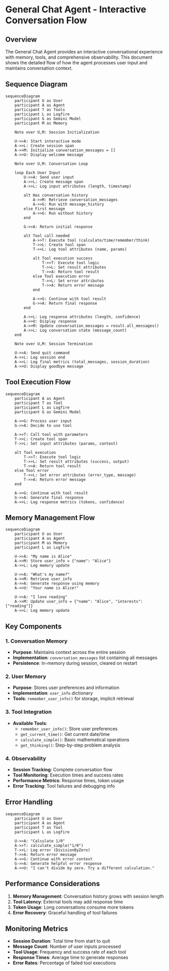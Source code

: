 # General Chat Agent - Interactive Conversation Flow

## Overview
The General Chat Agent provides an interactive conversational experience with memory, tools, and comprehensive observability. This document shows the detailed flow of how the agent processes user input and maintains conversation context.

## Sequence Diagram

```mermaid
sequenceDiagram
    participant U as User
    participant A as Agent
    participant T as Tools
    participant L as Logfire
    participant G as Gemini Model
    participant M as Memory

    Note over U,M: Session Initialization
    
    U->>A: Start interactive mode
    A->>L: Create session span
    A->>M: Initialize conversation_messages = []
    A->>U: Display welcome message
    
    Note over U,M: Conversation Loop
    
    loop Each User Input
        U->>A: Send user input
        A->>L: Create message span
        A->>L: Log input attributes (length, timestamp)
        
        alt Has conversation history
            A->>M: Retrieve conversation_messages
            A->>G: Run with message_history
        else First message
            A->>G: Run without history
        end
        
        G->>A: Return initial response
        
        alt Tool call needed
            A->>T: Execute tool (calculate/time/remember/think)
            T->>L: Create tool span
            T->>L: Log tool attributes (name, params)
            
            alt Tool execution success
                T->>T: Execute tool logic
                T->>L: Set result attributes
                T->>A: Return tool result
            else Tool execution error
                T->>L: Set error attributes
                T->>A: Return error message
            end
            
            A->>G: Continue with tool result
            G->>A: Return final response
        end
        
        A->>L: Log response attributes (length, confidence)
        A->>U: Display response
        A->>M: Update conversation_messages = result.all_messages()
        A->>L: Log conversation state (message_count)
    end
    
    Note over U,M: Session Termination
    
    U->>A: Send quit command
    A->>L: Log session end
    A->>L: Log final metrics (total_messages, session_duration)
    A->>U: Display goodbye message
```

## Tool Execution Flow

```mermaid
sequenceDiagram
    participant A as Agent
    participant T as Tool
    participant L as Logfire
    participant G as Gemini Model

    A->>G: Process user input
    G->>A: Decide to use tool
    
    A->>T: Call tool with parameters
    T->>L: Create tool span
    T->>L: Set input attributes (params, context)
    
    alt Tool execution
        T->>T: Execute tool logic
        T->>L: Set result attributes (success, output)
        T->>A: Return tool result
    else Tool error
        T->>L: Set error attributes (error_type, message)
        T->>A: Return error message
    end
    
    A->>G: Continue with tool result
    G->>A: Generate final response
    A->>L: Log response metrics (tokens, confidence)
```

## Memory Management Flow

```mermaid
sequenceDiagram
    participant U as User
    participant A as Agent
    participant M as Memory
    participant L as Logfire

    U->>A: "My name is Alice"
    A->>M: Store user_info = {"name": "Alice"}
    A->>L: Log memory update
    
    U->>A: "What's my name?"
    A->>M: Retrieve user_info
    A->>A: Generate response using memory
    A->>U: "Your name is Alice!"
    
    U->>A: "I love reading"
    A->>M: Update user_info = {"name": "Alice", "interests": ["reading"]}
    A->>L: Log memory update
```

## Key Components

### 1. Conversation Memory
- **Purpose**: Maintains context across the entire session
- **Implementation**: `conversation_messages` list containing all messages
- **Persistence**: In-memory during session, cleared on restart

### 2. User Memory
- **Purpose**: Stores user preferences and information
- **Implementation**: `user_info` dictionary
- **Tools**: `remember_user_info()` for storage, implicit retrieval

### 3. Tool Integration
- **Available Tools**:
  - `remember_user_info()`: Store user preferences
  - `get_current_time()`: Get current date/time
  - `calculate_simple()`: Basic mathematical operations
  - `get_thinking()`: Step-by-step problem analysis

### 4. Observability
- **Session Tracking**: Complete conversation flow
- **Tool Monitoring**: Execution times and success rates
- **Performance Metrics**: Response times, token usage
- **Error Tracking**: Tool failures and debugging info

## Error Handling

```mermaid
sequenceDiagram
    participant U as User
    participant A as Agent
    participant T as Tool
    participant L as Logfire

    U->>A: "Calculate 1/0"
    A->>T: calculate_simple("1/0")
    T->>L: Log error (DivisionByZero)
    T->>A: Return error message
    A->>G: Continue with error context
    G->>A: Generate helpful error response
    A->>U: "I can't divide by zero. Try a different calculation."
```

## Performance Considerations

1. **Memory Management**: Conversation history grows with session length
2. **Tool Latency**: External tools may add response time
3. **Token Usage**: Long conversations consume more tokens
4. **Error Recovery**: Graceful handling of tool failures

## Monitoring Metrics

- **Session Duration**: Total time from start to quit
- **Message Count**: Number of user inputs processed
- **Tool Usage**: Frequency and success rate of each tool
- **Response Times**: Average time to generate responses
- **Error Rates**: Percentage of failed tool executions 